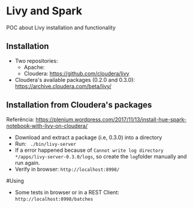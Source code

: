 # Livy and Spark
POC about Livy installation and functionality

## Installation
* Two repositories: 
  * Apache: 
  * Cloudera: https://github.com/cloudera/livy
* Cloudera's available packages (0.2.0 and 0.3.0): https://archive.cloudera.com/beta/livy/

## Installation from Cloudera's packages
Referência: https://plenium.wordpress.com/2017/11/13/install-hue-spark-notebook-with-livy-on-cloudera/
* Download and extract a package (i.e, 0.3.0) into a directory
* Run: ` ./bin/livy-server` 
* If a error happened because of `Cannot write log directory */apps/livy-server-0.3.0/logs`, so create the `log`folder manually and run again.
* Verify in browser:  `http://localhost:8998/`

#Using
* Some tests in browser or in a REST Client: 
  `http://localhost:8998/batches`

